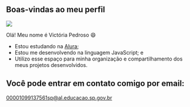 ## Boas-vindas ao meu perfil
![](https://media1.tenor.com/m/nisaHYy8yAYAAAAd/besito-catlove.gif)

Olá! Meu nome é Victória Pedroso 😄

- Estou estudando na [Alura](https://www.alura.com.br);
- Estou me desenvolvendo na linguagem JavaScript; e
- Utilizo esse espaço para minha organização e compartilhamento dos meus projetos desenvolvidos.

## Você pode entrar em contato comigo por email:
00001099137561sp@al.educacao.sp.gov.br
